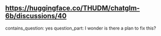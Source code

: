 ## https://huggingface.co/THUDM/chatglm-6b/discussions/40

contains_question: yes
question_part: I wonder is there a plan to fix this?